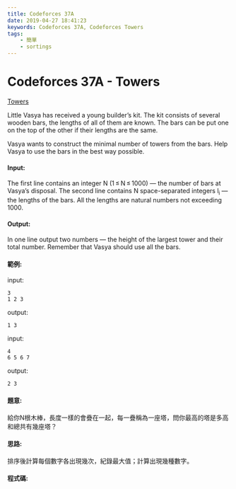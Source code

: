 ```yaml
---
title: Codeforces 37A
date: 2019-04-27 18:41:23
keywords: Codeforces 37A, Codeforces Towers
tags:
    - 簡單
    - sortings
---
```

# Codeforces 37A - Towers
[Towers](https://codeforces.com/problemset/problem/37/A)

Little Vasya has received a young builder’s kit. The kit consists of several wooden bars, the lengths of all of them are known. The bars can be put one on the top of the other if their lengths are the same.
<!-- more -->
Vasya wants to construct the minimal number of towers from the bars. Help Vasya to use the bars in the best way possible.

#### Input:
The first line contains an integer N (1 ≤ N ≤ 1000) — the number of bars at Vasya’s disposal. The second line contains N space-separated integers l<sub>i</sub> — the lengths of the bars. All the lengths are natural numbers not exceeding 1000.

#### Output:
In one line output two numbers — the height of the largest tower and their total number. Remember that Vasya should use all the bars.

#### 範例:
input:
```
3
1 2 3
```
output:
```
1 3
```
input:
```
4
6 5 6 7
```
output:
```
2 3
```

#### 題意:
給你N根木棒，長度一樣的會疊在一起，每一疊稱為一座塔，問你最高的塔是多高和總共有幾座塔？

#### 思路:
排序後計算每個數字各出現幾次，紀錄最大值；計算出現幾種數字。

#### 程式碼:
<script src="https://gist.github.com/Daviswww/fa84e180769bcd1b2ba6b72bd859c455.js"></script>
